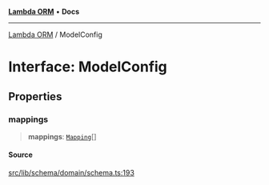 [**Lambda ORM**](../README.md) • **Docs**

***

[Lambda ORM](../README.md) / ModelConfig

# Interface: ModelConfig

## Properties

### mappings

> **mappings**: [`Mapping`](Mapping.md)[]

#### Source

[src/lib/schema/domain/schema.ts:193](https://github.com/lambda-orm/lambdaorm-base/blob/7ab89b6bcd2fea05971e688ab15feca3a500d972/src/lib/schema/domain/schema.ts#L193)
